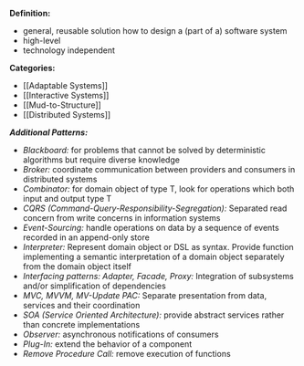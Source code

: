 **Definition:**
- general, reusable solution how to design a (part of a) software system
- high-level
- technology independent

**Categories:**
- [[Adaptable Systems]]
- [[Interactive Systems]]
- [[Mud-to-Structure]]
- [[Distributed Systems]]


***Additional Patterns:***
- *Blackboard:* for problems that cannot be solved by deterministic algorithms but require diverse knowledge
- *Broker:* coordinate communication between providers and consumers in distributed systems
- *Combinator:* for domain object of type T, look for operations which both input and output type T
- *CQRS (Command-Query-Responsibility-Segregation):* Separated read concern from write concerns in  information systems
- *Event-Sourcing:* handle operations on data by a sequence of events recorded in an append-only store
- *Interpreter:* Represent domain object or DSL as syntax. Provide function implementing a semantic interpretation of a domain object separately from the domain object itself
- *Interfacing patterns: Adapter, Facade, Proxy:* Integration of subsystems and/or simplification of dependencies 
- *MVC, MVVM, MV-Update PAC:* Separate presentation from data, services and their coordination
- *SOA (Service Oriented Architecture):* provide abstract services rather than concrete implementations
- *Observer:* asynchronous notifications of consumers
- *Plug-In:* extend the behavior of a component
- *Remove Procedure Call:* remove execution of functions
